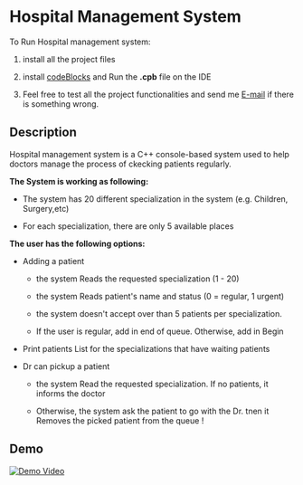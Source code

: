 # Hospital Management System


To Run Hospital management system:

1. install all the project files

2. install  [codeBlocks](https://www.codeblocks.org/)  and Run the **.cpb** file on the IDE

3. Feel free to test all the project functionalities and send me [E-mail](esotech3@gmail.com) if there is something wrong.

## Description 

Hospital management system is a C++ console-based system used to help doctors manage the process of ckecking patients regularly. 

**The System is working as following:** 

* The system has 20 different specialization in the system (e.g. Children, Surgery,etc)

* For each specialization, there are only 5 available places 

**The user has the following options:** 

* Adding a patient

  * the system Reads the requested specialization (1 - 20)

  * the system Reads patient's name and status (0 = regular, 1 urgent)

  * the system doesn't accept over than 5 patients per specialization.

  * If the user is regular, add in end of queue. Otherwise, add in Begin

* Print patients List for the specializations that have waiting patients

* Dr can pickup a patient
  
  * the system Read the requested specialization. If no patients, it informs the doctor

  * Otherwise, the system ask the patient to go with the Dr. tnen it Removes the picked patient from the queue
!

## Demo

[![Demo Video](https://user-images.githubusercontent.com/63516927/161840172-7e5eeb08-edfa-428f-8831-1b7dc88d6a1f.gif)](https://www.youtube.com/watch?v=qglRvJG20hw&ab_channel=EslamElKhair)



